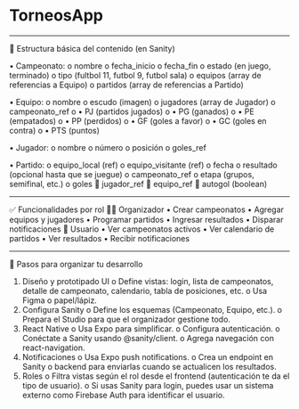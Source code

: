 # TorneosApp
________________________________________
🧱 Estructura básica del contenido (en Sanity)

•	Campeonato:
o	nombre
o	fecha_inicio
o	fecha_fin
o	estado (en juego, terminado)
o	tipo (fultbol 11, futbol 9, futbol sala)
o	equipos (array de referencias a Equipo)
o	partidos (array de referencias a Partido)

•	Equipo:
o	nombre
o	escudo (imagen)
o	jugadores (array de Jugador)
o	campeonato_ref
o	•  PJ (partidos jugados)
o	•  PG (ganados)
o	•  PE (empatados)
o	•  PP (perdidos)
o	•  GF (goles a favor)
o	•  GC (goles en contra)
o	•  PTS (puntos)

•	Jugador:
o	nombre
o	número
o	posición
o	goles_ref

•	Partido:
o	equipo_local (ref)
o	equipo_visitante (ref)
o	fecha
o	resultado (opcional hasta que se juegue)
o	campeonato_ref
o	etapa (grupos, semifinal, etc.)
o	goles
	jugador_ref
	equipo_ref
	autogol (boolean)
________________________________________
✅ Funcionalidades por rol
🧑‍💼 Organizador
•	Crear campeonatos
•	Agregar equipos y jugadores
•	Programar partidos
•	Ingresar resultados
•	Disparar notificaciones
👤 Usuario
•	Ver campeonatos activos
•	Ver calendario de partidos
•	Ver resultados
•	Recibir notificaciones
________________________________________
📆 Pasos para organizar tu desarrollo
1.	Diseño y prototipado UI
o	Define vistas: login, lista de campeonatos, detalle de campeonato, calendario, tabla de posiciones, etc.
o	Usa Figma o papel/lápiz.
2.	Configura Sanity
o	Define los esquemas (Campeonato, Equipo, etc.).
o	Prepara el Studio para que el organizador gestione todo.
3.	React Native
o	Usa Expo para simplificar.
o	Configura autenticación.
o	Conéctate a Sanity usando @sanity/client.
o	Agrega navegación con react-navigation.
4.	Notificaciones
o	Usa Expo push notifications.
o	Crea un endpoint en Sanity o backend para enviarlas cuando se actualicen los resultados.
5.	Roles
o	Filtra vistas según el rol desde el frontend (autenticación te da el tipo de usuario).
o	Si usas Sanity para login, puedes usar un sistema externo como Firebase Auth para identificar el usuario.